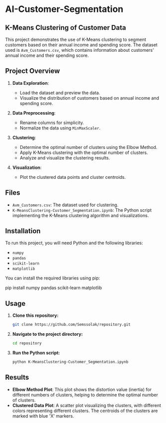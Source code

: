 # AI-Customer-Segmentation
## K-Means Clustering of Customer Data

This project demonstrates the use of K-Means clustering to segment customers based on their annual income and spending score. The dataset used is `Avm_Customers.csv`, which contains information about customers' annual income and their spending score.

## Project Overview

1. **Data Exploration**: 
   - Load the dataset and preview the data.
   - Visualize the distribution of customers based on annual income and spending score.

2. **Data Preprocessing**:
   - Rename columns for simplicity.
   - Normalize the data using `MinMaxScaler`.

3. **Clustering**:
   - Determine the optimal number of clusters using the Elbow Method.
   - Apply K-Means clustering with the optimal number of clusters.
   - Analyze and visualize the clustering results.

4. **Visualization**:
   - Plot the clustered data points and cluster centroids.

## Files

- `Avm_Customers.csv`: The dataset used for clustering.
- `K-MeansClustering-Customer_Segmentation.ipynb`: The Python script implementing the K-Means clustering algorithm and visualizations.

## Installation

To run this project, you will need Python and the following libraries:

- `numpy`
- `pandas`
- `scikit-learn`
- `matplotlib`

You can install the required libraries using pip:


pip install numpy pandas scikit-learn matplotlib

## Usage

1. **Clone this repository:**

    ```bash
    git clone https://github.com/Semssolak/repository.git
    ```

2. **Navigate to the project directory:**

    ```bash
    cd repository
    ```

3. **Run the Python script:**

    ```bash
    python K-MeansClustering-Customer_Segmentation.ipynb
    ```

## Results

- **Elbow Method Plot**: This plot shows the distortion value (inertia) for different numbers of clusters, helping to determine the optimal number of clusters.
- **Clustered Data Plot**: A scatter plot visualizing the clusters, with different colors representing different clusters. The centroids of the clusters are marked with blue 'X' markers.
